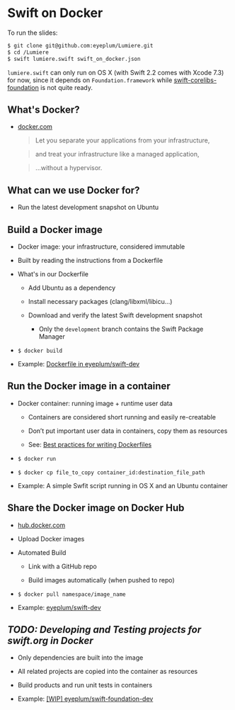 # Swift on Docker

To run the slides:
 
```sh
$ git clone git@github.com:eyeplum/Lumiere.git
$ cd /Lumiere
$ swift lumiere.swift swift_on_docker.json
```

`lumiere.swift` can only run on OS X (with Swift 2.2 comes with Xcode 7.3) for now, since it depends on `Foundation.framework` while [swift-corelibs-foundation](https://github.com/apple/swift-corelibs-foundation) is not quite ready.

## What's Docker?

- [docker.com](https://www.docker.com)

  > Let you separate your applications from your infrastructure,

  > and treat your infrastructure like a managed application,

  > ...without a hypervisor.


## What can we use Docker for?

- Run the latest development snapshot on Ubuntu


## Build a Docker image

- Docker image: your infrastructure, considered immutable

- Built by reading the instructions from a Dockerfile

- What's in our Dockerfile

  	- Add Ubuntu as a dependency

  	- Install necessary packages (clang/libxml/libicu...)

 	- Download and verify the latest Swift development snapshot

  		- Only the `development` branch contains the Swift Package Manager

- `$ docker build`

- Example: [Dockerfile in eyeplum/swift-dev](https://github.com/eyeplum/swift-dev/blob/master/Dockerfile)


## Run the Docker image in a container

- Docker container: running image + runtime user data

	- Containers are considered short running and easily re-creatable

  	- Don’t put important user data in containers, copy them as resources

  	- See: [Best practices for writing Dockerfiles](https://docs.docker.com/engine/userguide/eng-image/dockerfile_best-practices/)

- `$ docker run`

- `$ docker cp file_to_copy container_id:destination_file_path`

- Example: A simple Swfit script running in OS X and an Ubuntu container


## Share the Docker image on Docker Hub

- [hub.docker.com](https://hub.docker.com)

- Upload Docker images

- Automated Build

	- Link with a GitHub repo

  	- Build images automatically (when pushed to repo)

- `$ docker pull namespace/image_name`

- Example: [eyeplum/swift-dev](https://hub.docker.com/r/eyeplum/swift-dev/)


## _TODO: Developing and Testing projects for swift.org in Docker_

- Only dependencies are built into the image

- All related projects are copied into the container as resources

- Build products and run unit tests in containers

- Example: [[WIP] eyeplum/swift-foundation-dev](https://github.com/eyeplum/swift-foundation-dev/blob/master/Dockerfile)
